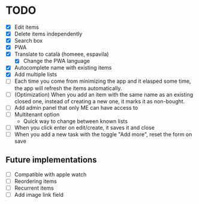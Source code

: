 # TODO

- [x] Edit items
- [x] Delete items independently
- [x] Search box
- [x] PWA
- [x] Translate to català (homeee, espavila)
  - [x] Change the PWA language
- [x] Autocomplete name with existing items
- [x] Add multiple lists
- [ ] Each time you come from minimizing the app and it elasped some time, the app will refresh the items automatically.
- [ ] (Optimization) When you add an item with the same name as an existing closed one, instead of creating a new one, it marks it as non-bought.
- [ ] Add admin panel that only ME can have access to
- [ ] Multitenant option
  - Quick way to change between known lists
- [ ] When you click enter on edit/create, it saves it and close
- [ ] When you add a new task with the toggle "Add more", reset the form on save

## Future implementations

- [ ] Compatible with apple watch
- [ ] Reordering items
- [ ] Recurrent items
- [ ] Add image link field
